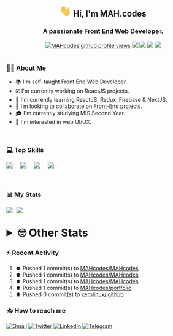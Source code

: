<h2 align="center"><img src="./Hi.gif" width="30px" height="30px"> Hi, I'm MAH.codes</h2>

<h3 align="center">A passionate Front End Web Developer.</h3>

<div align="center">
  <a href="#"><img src="https://komarev.com/ghpvc/?username=MAHcodes&style=for-the-badge&logo=" alt="MAHcodes github profile views" /></a>
  <a href="https://www.linux.org"><img src="https://img.shields.io/badge/OS-Linux-e06c75?style=for-the-badge&logo=linux" /></a>
	<a href="https://archlinux.org"><img src="https://img.shields.io/badge/DISTRO-Arch-56b6c2?style=for-the-badge&logo=arch-linux" /></a>
	<a href="https://dwm.suckless.org"><img src="https://img.shields.io/badge/WM-DWM-005577?style=for-the-badge&logo=dwm" /></a>
	<a href="https://neovim.io"><img src="https://img.shields.io/badge/IDE-Neovim-98c379?style=for-the-badge&logo=neovim" /></a>
</div>

<br>

### :man_technologist: About Me

- :books: I'm self-taught Front End Web Developer.
- :ballot_box_with_check: I'm currently working on ReactJS projects.
- :dart: I'm currently learning ReactJS, Redux, Firebase & NextJS.
- :eyes: I’m looking to collaborate on Front-End projects.
- :mortar_board: I'm currently studying MIS Second Year.
- :art: I'm interested in web UI/UX.

<br>

### :computer: Top Skills

<div style="display:flex;">
<img width ='36px' src ='https://raw.githubusercontent.com/rahulbanerjee26/githubAboutMeGenerator/main/icons/html.svg' />
<img width ='36px' src ='https://raw.githubusercontent.com/rahulbanerjee26/githubAboutMeGenerator/main/icons/css.svg' />
<img width ='36px' src ='https://raw.githubusercontent.com/rahulbanerjee26/githubAboutMeGenerator/main/icons/javascript.svg' />
<img width ='36px' src ='https://raw.githubusercontent.com/rahulbanerjee26/githubAboutMeGenerator/main/icons/reactjs.svg' />
</div>

<br>
<br>

### :bar_chart: My Stats

<img src="https://github-readme-stats.vercel.app/api?username=MAHcodes&show_icons=true&locale=en" width="49%" /><span style="display:inline-block;width:2%"></span><img src="https://github-readme-streak-stats.herokuapp.com/?user=MAHcodes&" width="49%" />

<br>

<details>
<summary style="font-size: 1.75rem; font-weight: bold;"><strong style="font-size: 1.75rem; font-weight: bold;"> 🤓 Other Stats </strong></summary>
<br>

<!--START_SECTION:waka-->
![Lines of code](https://img.shields.io/badge/From%20Hello%20World%20I%27ve%20Written-263%20Thousand%20lines%20of%20code-blue)

**🐱 My GitHub Data** 

> 🏆 1,114 Contributions in the Year 2022
 > 
> 📦 336.4 kB Used in GitHub's Storage 
 > 
> 💼 Opted to Hire
 > 
> 📜 24 Public Repositories 
 > 
> 🔑 7 Private Repositories  
 > 
**I'm a Night 🦉** 

```text
🌞 Morning    147 commits    ███░░░░░░░░░░░░░░░░░░░░░░   14.61% 
🌆 Daytime    247 commits    ██████░░░░░░░░░░░░░░░░░░░   24.55% 
🌃 Evening    388 commits    █████████░░░░░░░░░░░░░░░░   38.57% 
🌙 Night      224 commits    █████░░░░░░░░░░░░░░░░░░░░   22.27%

```
📅 **I'm Most Productive on Monday** 

```text
Monday       173 commits    ████░░░░░░░░░░░░░░░░░░░░░   17.2% 
Tuesday      150 commits    ███░░░░░░░░░░░░░░░░░░░░░░   14.91% 
Wednesday    125 commits    ███░░░░░░░░░░░░░░░░░░░░░░   12.43% 
Thursday     127 commits    ███░░░░░░░░░░░░░░░░░░░░░░   12.62% 
Friday       102 commits    ██░░░░░░░░░░░░░░░░░░░░░░░   10.14% 
Saturday     160 commits    ████░░░░░░░░░░░░░░░░░░░░░   15.9% 
Sunday       169 commits    ████░░░░░░░░░░░░░░░░░░░░░   16.8%

```


📊 **This Week I Spent My Time On** 

```text
⌚︎ Time Zone: Asia/Beirut

💬 Programming Languages: 
JavaScript               29 hrs 27 mins      █████████████████░░░░░░░░   69.1% 
TypeScript               5 hrs 6 mins        ███░░░░░░░░░░░░░░░░░░░░░░   11.99% 
Markdown                 1 hr 53 mins        █░░░░░░░░░░░░░░░░░░░░░░░░   4.45% 
JSON                     1 hr 6 mins         ░░░░░░░░░░░░░░░░░░░░░░░░░   2.61% 
CSS                      1 hr 5 mins         ░░░░░░░░░░░░░░░░░░░░░░░░░   2.56%

🔥 Editors: 
Neovim                   42 hrs 37 mins      █████████████████████████   100.0%

🐱‍💻 Projects: 
portfolio                23 hrs 54 mins      ██████████████░░░░░░░░░░░   56.1% 
xerolinux.xyz            7 hrs 11 mins       ████░░░░░░░░░░░░░░░░░░░░░   16.86% 
eeveelution              4 hrs 30 mins       ██░░░░░░░░░░░░░░░░░░░░░░░   10.57% 
Unknown Project          1 hr 53 mins        █░░░░░░░░░░░░░░░░░░░░░░░░   4.42% 
LT                       1 hr 28 mins        ░░░░░░░░░░░░░░░░░░░░░░░░░   3.46%

💻 Operating System: 
Linux                    42 hrs 37 mins      █████████████████████████   100.0%

```

**I Mostly Code in JavaScript** 

```text
JavaScript               15 repos            ██████████████░░░░░░░░░░░   55.56% 
Python                   3 repos             ██░░░░░░░░░░░░░░░░░░░░░░░   11.11% 
CSS                      2 repos             █░░░░░░░░░░░░░░░░░░░░░░░░   7.41% 
TypeScript               2 repos             █░░░░░░░░░░░░░░░░░░░░░░░░   7.41% 
HTML                     1 repo              █░░░░░░░░░░░░░░░░░░░░░░░░   3.7%

```



 Last Updated on 07/12/2022 18:43:21 UTC
<!--END_SECTION:waka-->

</details>

### :zap: Recent Activity

<!--RECENT_ACTIVITY:start-->
1. ⬆️ Pushed 1 commit(s) to [MAHcodes/MAHcodes](https://github.com/MAHcodes/MAHcodes)
2. ⬆️ Pushed 1 commit(s) to [MAHcodes/MAHcodes](https://github.com/MAHcodes/MAHcodes)
3. ⬆️ Pushed 1 commit(s) to [MAHcodes/MAHcodes](https://github.com/MAHcodes/MAHcodes)
4. ⬆️ Pushed 1 commit(s) to [MAHcodes/portfolio](https://github.com/MAHcodes/portfolio)
5. ⬆️ Pushed 0 commit(s) to [xerolinux/.github](https://github.com/xerolinux/.github)
<!--RECENT_ACTIVITY:end-->

### :inbox_tray: How to reach me

[![Gmail](https://img.shields.io/badge/Gmail-D14836?style=for-the-badge&logo=gmail&logoColor=white)](mailto:mhmdalihsen102@gmail.com)
[![Twitter](https://img.shields.io/badge/Twitter-1DA1F2?style=for-the-badge&logo=twitter&logoColor=white)](https://twitter.com/MhmdAliHsen)
[![LinkedIn](https://img.shields.io/badge/LinkedIn-0077B5?style=for-the-badge&logo=linkedin&logoColor=white)](https://www.linkedin.com/in/mah-codes-66b0671b7/)
[![Telegram](https://img.shields.io/badge/Telegram-2CA5E0?style=for-the-badge&logo=telegram&logoColor=white&bgColor=black)](https://t.me/mhmdalihsen)
